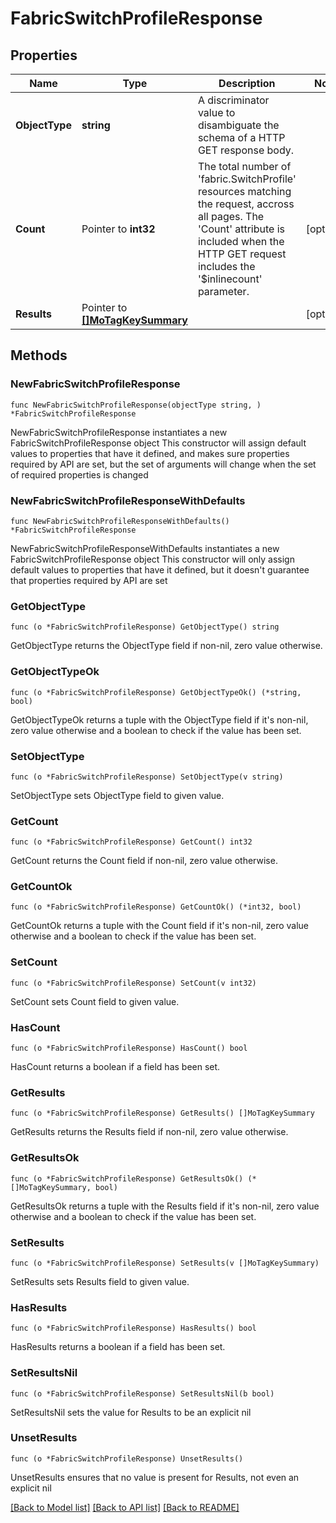 # FabricSwitchProfileResponse

## Properties

Name | Type | Description | Notes
------------ | ------------- | ------------- | -------------
**ObjectType** | **string** | A discriminator value to disambiguate the schema of a HTTP GET response body. | 
**Count** | Pointer to **int32** | The total number of &#39;fabric.SwitchProfile&#39; resources matching the request, accross all pages. The &#39;Count&#39; attribute is included when the HTTP GET request includes the &#39;$inlinecount&#39; parameter. | [optional] 
**Results** | Pointer to [**[]MoTagKeySummary**](MoTagKeySummary.md) |  | [optional] 

## Methods

### NewFabricSwitchProfileResponse

`func NewFabricSwitchProfileResponse(objectType string, ) *FabricSwitchProfileResponse`

NewFabricSwitchProfileResponse instantiates a new FabricSwitchProfileResponse object
This constructor will assign default values to properties that have it defined,
and makes sure properties required by API are set, but the set of arguments
will change when the set of required properties is changed

### NewFabricSwitchProfileResponseWithDefaults

`func NewFabricSwitchProfileResponseWithDefaults() *FabricSwitchProfileResponse`

NewFabricSwitchProfileResponseWithDefaults instantiates a new FabricSwitchProfileResponse object
This constructor will only assign default values to properties that have it defined,
but it doesn't guarantee that properties required by API are set

### GetObjectType

`func (o *FabricSwitchProfileResponse) GetObjectType() string`

GetObjectType returns the ObjectType field if non-nil, zero value otherwise.

### GetObjectTypeOk

`func (o *FabricSwitchProfileResponse) GetObjectTypeOk() (*string, bool)`

GetObjectTypeOk returns a tuple with the ObjectType field if it's non-nil, zero value otherwise
and a boolean to check if the value has been set.

### SetObjectType

`func (o *FabricSwitchProfileResponse) SetObjectType(v string)`

SetObjectType sets ObjectType field to given value.


### GetCount

`func (o *FabricSwitchProfileResponse) GetCount() int32`

GetCount returns the Count field if non-nil, zero value otherwise.

### GetCountOk

`func (o *FabricSwitchProfileResponse) GetCountOk() (*int32, bool)`

GetCountOk returns a tuple with the Count field if it's non-nil, zero value otherwise
and a boolean to check if the value has been set.

### SetCount

`func (o *FabricSwitchProfileResponse) SetCount(v int32)`

SetCount sets Count field to given value.

### HasCount

`func (o *FabricSwitchProfileResponse) HasCount() bool`

HasCount returns a boolean if a field has been set.

### GetResults

`func (o *FabricSwitchProfileResponse) GetResults() []MoTagKeySummary`

GetResults returns the Results field if non-nil, zero value otherwise.

### GetResultsOk

`func (o *FabricSwitchProfileResponse) GetResultsOk() (*[]MoTagKeySummary, bool)`

GetResultsOk returns a tuple with the Results field if it's non-nil, zero value otherwise
and a boolean to check if the value has been set.

### SetResults

`func (o *FabricSwitchProfileResponse) SetResults(v []MoTagKeySummary)`

SetResults sets Results field to given value.

### HasResults

`func (o *FabricSwitchProfileResponse) HasResults() bool`

HasResults returns a boolean if a field has been set.

### SetResultsNil

`func (o *FabricSwitchProfileResponse) SetResultsNil(b bool)`

 SetResultsNil sets the value for Results to be an explicit nil

### UnsetResults
`func (o *FabricSwitchProfileResponse) UnsetResults()`

UnsetResults ensures that no value is present for Results, not even an explicit nil

[[Back to Model list]](../README.md#documentation-for-models) [[Back to API list]](../README.md#documentation-for-api-endpoints) [[Back to README]](../README.md)



